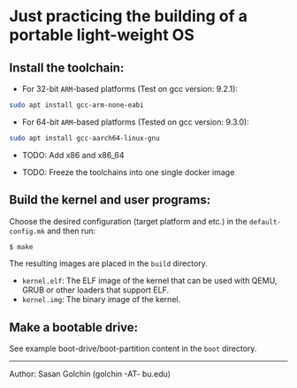 # Just practicing the building of a portable light-weight OS 

## Install the toolchain:

- For 32-bit `ARM`-based platforms (Test on gcc version: 9.2.1):

```bash
sudo apt install gcc-arm-none-eabi
```
- For 64-bit `ARM`-based platforms (Tested on gcc version: 9.3.0):

```bash
sudo apt install gcc-aarch64-linux-gnu
```
- TODO: Add x86 and x86_64

- TODO: Freeze the toolchains into one single docker image

## Build the kernel and user programs:
Choose the desired configuration (target platform and etc.) in the `default-config.mk` and then run:

```bash
$ make
```
The resulting images are placed in the `build` directory.

- `kernel.elf`: The ELF image of the kernel that can be used with QEMU, GRUB or other loaders that support ELF.
- `kernel.img`: The binary image of the kernel.

## Make a bootable drive:
See example boot-drive/boot-partition content in the `boot` directory.

<hr/>
Author: Sasan Golchin (golchin -AT- bu.edu)
